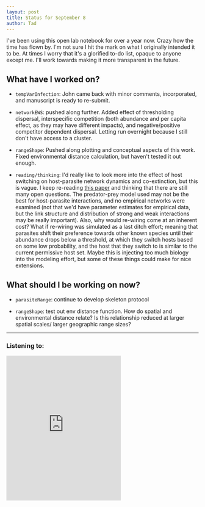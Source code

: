 ```yaml
---
layout: post
title: Status for September 8
author: Tad
---
```



I've been using this open lab notebook for over a year now. Crazy how the time has flown by. I'm not sure I hit the mark on what I originally intended it to be. At times I worry that it's a glorified to-do list, opaque to anyone except me. I'll work towards making it more transparent in the future.


## What have I worked on?

* `tempVarInfection`: John came back with minor comments, incorporated, and manuscript is ready to re-submit.

* `networkEWS`: pushed along further. Added effect of thresholding dispersal, interspecific competition (both abundance and per capita effect, as they may have different impacts), and negative/positive competitor dependent dispersal. Letting run overnight because I still don't have access to a cluster.

* `rangeShape`: Pushed along plotting and conceptual aspects of this work. Fixed environmental distance calculation, but haven't tested it out enough.

* `reading/thinking`: I'd really like to look more into the effect of host switching on host-parasite network dynamics and co-extinction, but this is vague. I keep re-reading [this paper](http://www.nature.com/articles/ncomms9412?WT.feed_name=subjects_food-webs) and thinking that there are still many open questions. The predator-prey model used may not be the best for host-parasite interactions, and no empirical networks were examined (not that we'd have parameter estimates for empirical data, but the link structure and distribution of strong and weak interactions may be really important). Also, why would re-wiring come at an inherent cost? What if re-wiring was simulated as a last ditch effort; meaning that parasites shift their preference towards other known species until their abundance drops below a threshold, at which they switch hosts based on some low probability, and the host that they switch to is similar to the current permissive host set. Maybe this is injecting too much biology into the modeling effort, but some of these things could make for nice extensions.


## What should I be working on now?


* `parasiteRange`: continue to develop skeleton protocol

* `rangeShape`: test out env distance function. How do spatial and environmental distance relate? Is this relationship reduced at larger spatial scales/ larger geographic range sizes?






---

### Listening to:
 <iframe src='https://embed.spotify.com/?uri=spotify%3Atrack%3A7ofZgS5xDW0XodfjaXWvZG' width='300' height='380' frameborder='0' allowtransparency='true'></iframe>
 <i class='fa fa-code' style='color:pink'></i>
